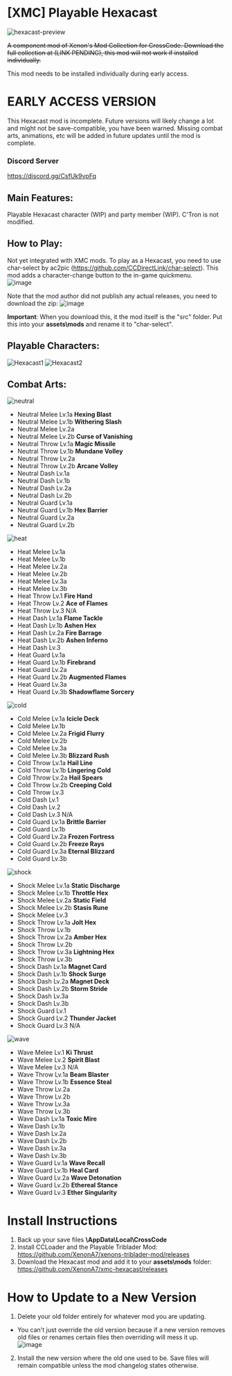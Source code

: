 # [XMC] Playable Hexacast
![hexacast-preview](https://user-images.githubusercontent.com/105614278/217141772-92383016-1b93-4b2f-9270-49d426d3026b.gif)

~~A component mod of Xenon's Mod Collection for CrossCode. Download the full collection at (LINK PENDING), this mod will not work if installed individually.~~

This mod needs to be installed individually during early access.

# **EARLY ACCESS VERSION**
This Hexacast mod is incomplete. Future versions will likely change a lot and might not be save-compatible, you have been warned. Missing combat arts, animations, etc will be added in future updates until the mod is complete.

### **Discord Server**
https://discord.gg/CsfUk9vpFq

## **Main Features:**
Playable Hexacast character (WIP) and party member (WIP). C'Tron is not modified.

## **How to Play:**
Not yet integrated with XMC mods. To play as a Hexacast, you need to use char-select by ac2pic (https://github.com/CCDirectLink/char-select). This mod adds a character-change button to the in-game quickmenu.  
![image](https://user-images.githubusercontent.com/105614278/217144844-913c52a7-c1ee-4849-aae8-d656718f1a07.png)

Note that the mod author did not publish any actual releases, you need to download the zip:
![image](https://user-images.githubusercontent.com/105614278/219522068-c268b0b9-206d-4736-a7e8-e426e40cecac.png)

**Important**: When you download this, it the mod itself is the "src" folder. Put this into your **assets\mods** and rename it to "char-select".

## **Playable Characters:** 
![Hexacast1](https://user-images.githubusercontent.com/105614278/217142911-c29e7c93-dbde-405c-baa3-3b2f33d7faba.gif)
![Hexacast2](https://user-images.githubusercontent.com/105614278/217142917-ef779f50-a327-4649-9981-1618e3d76829.gif)


## **Combat Arts:** 
![neutral](https://user-images.githubusercontent.com/105614278/168505340-e0a770c7-7a3b-4f6d-a173-bd1886e1e4cd.png)
- Neutral Melee Lv.1a	**Hexing Blast**
- Neutral Melee Lv.1b	**Withering Slash**
- Neutral Melee Lv.2a
- Neutral Melee Lv.2b	**Curse of Vanishing**
- Neutral Throw Lv.1a	**Magic Missile**
- Neutral Throw Lv.1b	**Mundane Volley**
- Neutral Throw Lv.2a
- Neutral Throw Lv.2b	**Arcane Volley**
- Neutral Dash Lv.1a
- Neutral Dash Lv.1b
- Neutral Dash Lv.2a
- Neutral Dash Lv.2b
- Neutral Guard Lv.1a
- Neutral Guard Lv.1b	**Hex Barrier**
- Neutral Guard Lv.2a
- Neutral Guard Lv.2b

![heat](https://user-images.githubusercontent.com/105614278/168505403-98d388f9-8d53-4d25-8bd2-956ef6a33e4c.png)
- Heat Melee Lv.1a
- Heat Melee Lv.1b
- Heat Melee Lv.2a
- Heat Melee Lv.2b
- Heat Melee Lv.3a
- Heat Melee Lv.3b
- Heat Throw Lv.1	**Fire Hand**
- Heat Throw Lv.2	**Ace of Flames**
- Heat Throw Lv.3	N/A
- Heat Dash Lv.1a	**Flame Tackle**
- Heat Dash Lv.1b	**Ashen Hex**
- Heat Dash Lv.2a	**Fire Barrage**
- Heat Dash Lv.2b	**Ashen Inferno**
- Heat Dash Lv.3
- Heat Guard Lv.1a
- Heat Guard Lv.1b	**Firebrand**
- Heat Guard Lv.2a
- Heat Guard Lv.2b	**Augmented Flames**
- Heat Guard Lv.3a 
- Heat Guard Lv.3b	**Shadowflame Sorcery**

![cold](https://user-images.githubusercontent.com/105614278/168505452-d0485b21-d090-482d-b493-d72090f12fa7.png)
- Cold Melee Lv.1a	**Icicle Deck**
- Cold Melee Lv.1b
- Cold Melee Lv.2a	**Frigid Flurry**
- Cold Melee Lv.2b
- Cold Melee Lv.3a
- Cold Melee Lv.3b	**Blizzard Rush**
- Cold Throw Lv.1a	**Hail Line**
- Cold Throw Lv.1b	**Lingering Cold**
- Cold Throw Lv.2a	**Hail Spears**
- Cold Throw Lv.2b	**Creeping Cold**
- Cold Throw Lv.3
- Cold Dash Lv.1
- Cold Dash Lv.2
- Cold Dash Lv.3	N/A
- Cold Guard Lv.1a	**Brittle Barrier**
- Cold Guard Lv.1b
- Cold Guard Lv.2a	**Frozen Fortress**
- Cold Guard Lv.2b	**Freeze Rays**
- Cold Guard Lv.3a	**Eternal Blizzard**
- Cold Guard Lv.3b

![shock](https://user-images.githubusercontent.com/105614278/168505459-99dbff01-3261-465e-a470-c381c7133198.png)
- Shock Melee Lv.1a	**Static Discharge**
- Shock Melee Lv.1b	**Throttle Hex**
- Shock Melee Lv.2a	**Static Field**
- Shock Melee Lv.2b	**Stasis Rune**
- Shock Melee Lv.3
- Shock Throw Lv.1a	**Jolt Hex**
- Shock Throw Lv.1b
- Shock Throw Lv.2a	**Amber Hex**
- Shock Throw Lv.2b
- Shock Throw Lv.3a	**Lightning Hex**
- Shock Throw Lv.3b
- Shock Dash Lv.1a	**Magnet Card**
- Shock Dash Lv.1b	**Shock Surge**
- Shock Dash Lv.2a	**Magnet Deck**
- Shock Dash Lv.2b	**Storm Stride**
- Shock Dash Lv.3a
- Shock Dash Lv.3b
- Shock Guard Lv.1
- Shock Guard Lv.2	**Thunder Jacket**
- Shock Guard Lv.3	N/A

![wave](https://user-images.githubusercontent.com/105614278/168505468-e7f002ac-f5e0-4633-b444-a19dcde8418c.png)
- Wave Melee Lv.1	**Ki Thrust**
- Wave Melee Lv.2	**Spirit Blast**
- Wave Melee Lv.3	N/A
- Wave Throw Lv.1a	**Beam Blaster**
- Wave Throw Lv.1b	**Essence Steal**
- Wave Throw Lv.2a
- Wave Throw Lv.2b
- Wave Throw Lv.3a
- Wave Throw Lv.3b
- Wave Dash Lv.1a	**Toxic Mire**
- Wave Dash Lv.1b
- Wave Dash Lv.2a
- Wave Dash Lv.2b
- Wave Dash Lv.3a
- Wave Dash Lv.3b
- Wave Guard Lv.1a	**Wave Recall**
- Wave Guard Lv.1b	**Heal Card**
- Wave Guard Lv.2a	**Wave Detonation**
- Wave Guard Lv.2b	**Ethereal Stance**
- Wave Guard Lv.3	**Ether Singularity**


# Install Instructions
1. Back up your save files **\AppData\Local\CrossCode**
2. Install CCLoader and the Playable Triblader Mod: https://github.com/XenonA7/xenons-triblader-mod/releases
3. Download the Hexacast mod and add it to your **assets\mods** folder: https://github.com/XenonA7/xmc-hexacast/releases


# How to Update to a New Version
1. Delete your old folder entirely for whatever mod you are updating.
* You can't just override the old version because if a new version removes old files or renames certain files then overriding will mess it up.  
![image](https://user-images.githubusercontent.com/105614278/180620611-e05635f6-16c4-406f-9689-7bbbed2d4cd5.png)  

2. Install the new version where the old one used to be. Save files will remain compatible unless the mod changelog states otherwise.  
